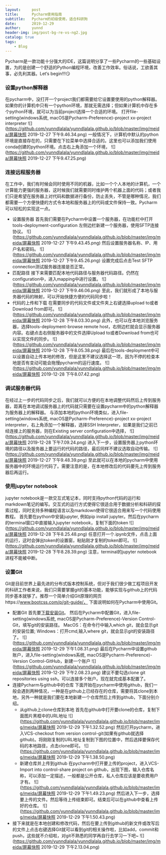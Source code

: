 ```yaml
---
layout:     post
title:      Pycharm使用指南
subtitle:   Pycharm的初级使用，适合科研狗
date:       2019-12-29
author:     yunnd
header-img: img/post-bg-re-vs-ng2.jpg
catalog: true
tags:
    - Blog
---
```

Pycharm是一款功能十分强大的IDE，这篇说明分享了一些Pycharm的一些基础设置，为的是创建一个舒适的Python编程环境，改善工作效率。俗话说，工欲善其事，必先利其器。Let‘s begin!!!😏

### 设置python解释器
在pycharm中，没打开一个project我们都需要给它设置要使用的python解释器。如果你的计算机中只有一个python环境，那就无需选择；但如果计算机中存在多个python环境，就可以为当前project选择一个合适的环境。
打开file-setting(windows系统, macOS是Pycharm-Preference)-project xx-project interpreter
![](https://github.com/yunndlalala/yunndlalala.github.io/blob/master/img/meida/屏幕快照 2019-12-27 下午9.46.34.png)
一般情况下，计算机中默认的python环境是直接存在的，只需要在下拉菜单中选择合适的。这里也可以添加我们使用conda创建的python环境。点击右上角添加一个环境，
![](https://github.com/yunndlalala/yunndlalala.github.io/blob/master/img/meida/屏幕快照 2019-12-27 下午9.47.25.png)

### 连接远程服务器
在工作中，我们有时候会同时使用不同的机器，比如一个个人本地的计算机，一个计算能力更强的服务器，这时候我们就需要同时维护两个机器上面的代码；或者我们只是希望在服务器上对代码和数据进行备份，防止丢失，不管是哪种情况，我们都需要一个方便快捷的方式令本地和服务器上的代码或文件保持一致。Pycharm可以轻松的实现这一点。
- 设置服务器
首先我们需要在Pycharm中设置一个服务器，在功能栏中打开tools-deployment-configuration
左侧边栏新建一个服务器，使用SFTP连接协议。
![](https://github.com/yunndlalala/yunndlalala.github.io/blob/master/img/meida/屏幕快照 2019-12-27 下午9.43.45.png)
然后设置服务器名称、IP、用户名和密码。
![](https://github.com/yunndlalala/yunndlalala.github.io/blob/master/img/meida/屏幕快照 2019-12-27 下午9.45.26.png)
设置完成后点击Test SFTP connection测试服务器连接是否正常。
- 匹配路径
接下来需要匹配本地代码路径与服务器代码路径。仍然在configuration中，进入mapping中进行设置。
![](https://github.com/yunndlalala/yunndlalala.github.io/blob/master/img/meida/屏幕快照 2019-12-27 下午9.46.06.png)
至此，我们就形成了本地与服务器代码的映射，可以开始快捷方便的代码同步啦！
- 代码的上传和下载
在需要同步的代码文件或文件夹上右键选择upload to或者Download from即可。
![](https://github.com/yunndlalala/yunndlalala.github.io/blob/master/img/meida/屏幕快照 2019-12-28 下午8.03.30.png)
此外，也可以在本地浏览服务器，选择tools-deployment-browse remote host，右侧边栏就会显示服务器内容。右键点击右侧服务器中的文件选择Upload to或者Download from也可以实现文件的同步。
![](https://github.com/yunndlalala/yunndlalala.github.io/blob/master/img/meida/屏幕快照 2019-12-28 下午8.05.38.png)
最后在tools-deployment中可以设置自动上传本地的修改，但是这里不建议选择这一项，因为不停的检查本地是否有变动可能会拖慢pycharm的运行速度。
![](https://github.com/yunndlalala/yunndlalala.github.io/blob/master/img/meida/屏幕快照 2019-12-28 下午8.07.42.png)

### 调试服务器代码
在经过上一步的代码同步之后，我们就可以方便的在本地调整代码然后上传到服务器，距离在本地调试服务器上的代码就只需要在设置pycharm中的python解释器为服务器上的解释器。
与添加本地的python环境类似，进入file-setting(windows系统, macOS是Pycharm-Preference)-project xx-project interpreter，右上角添加一个解释器，选择SSH Interpreter，如果是我们之前已经连接上的服务器，则在Existing server configuration中选择，
![](https://github.com/yunndlalala/yunndlalala.github.io/blob/master/img/meida/屏幕快照 2019-12-28 下午7.09.24.png)
进入下一步，设置服务器上python环境的路径以及服务器上要运行的代码的路径，最后同样不建议选取自动传输。
![](https://github.com/yunndlalala/yunndlalala.github.io/blob/master/img/meida/屏幕快照 2019-12-27 下午9.48.39.png)
至此就可以在本地的pycharm中使用服务器中的环境运行代码了。需要注意的是，在本地修改后的代码要先上传到服务器后再运行。

### 使用jupyter notebook
jupyter notebook是一款交互式笔记本，同时支持python代码的运行和markdown笔记的编写。交互式的运行方式使得它很适合用于数据分析和科研的探索过程，同时支持多种编程语言以及markdown使得它很适合用来写一个代码使用教程。
首先要在python中安装jupyter, 例如pip install jupyter。然后在pycharm的terminal窗口中直接输入jupyter notebook，复制下面的token
![](https://github.com/yunndlalala/yunndlalala.github.io/blob/master/img/meida/屏幕快照 2019-12-28 下午8.25.48.png)
任意打开一个.ipynb文件，点击上面的运行，这时会弹出token的设置窗，粘贴刚才复制的token即可。
![](https://github.com/yunndlalala/yunndlalala.github.io/blob/master/img/meida/屏幕快照 2019-12-28 下午8.28.39.png)
注意，terminal的jupyter notebook进程不能被中断。

### 设置Git
Git是目前世界上最先进的分布式版本控制系统，但对于我们很少做工程项目开发的科研工作者来说，我们只需要掌握git的基本功能，能够实现与github上的代码同步基本就够了。推荐一个简单介绍Git原理的网页https://www.bootcss.com/p/git-guide/， 下面说明如何在Pycharm中使用Git。
- 配置Git
首先要[下载安装Git](https://git-scm.com/download/mac)。
然后在Pycharm中配置Git，进入file-setting(windows系统, macOS是Pycharm-Preference)-Version Control-Git，填写git的安装路径。
MacOS：在命令行中输入which git，就会显示git的安装位置;
Windows：打开cmd,输入where git，就会显示git的安装路径了。
![](https://github.com/yunndlalala/yunndlalala.github.io/blob/master/img/meida/屏幕快照 2019-12-29 下午1.08.31.png)
最后在Pycharm中设置github账户，进入file-setting(windows系统, macOS是Pycharm-Preference)-Version Control-GitHub，新建一个账户
![](https://github.com/yunndlalala/yunndlalala.github.io/blob/master/img/meida/屏幕快照 2019-12-29 下午2.08.23.png)
建议不要勾选clone git repositories using ssh。可以连接多个账户。现在就完成基本配置了。
- 连接Pycharm与github中的仓库
下面开始在pycharm中使用github，我们一般会遇到两种情况，一种是在github上已经存在的仓库，需要将其clone到本地，另外一种就是我们要在本地新建一个仓库然后上传到github，下面分别介绍。
    + 从github上clone仓库到本地
首先在github中打开要clone的仓库，复制下面图片黑框中的URL地址
![](https://github.com/yunndlalala/yunndlalala.github.io/blob/master/img/meida/屏幕快照 2019-12-29 下午1.32.52.png)
然后打开pycharm，进入VCS-checkout from version control-git(如果有github就选择github)。将刚刚复制的URL地址复制到下图的位置中，然后选择要保存代码的本地路径，点击clone即可。
![](https://github.com/yunndlalala/yunndlalala.github.io/blob/master/img/meida/屏幕快照 2019-12-29 下午1.38.50.png)
    + 新建仓库并上传到github
在pycharm中打开要上传的project，进入VCS-Import into control-share project on github，出现下图，输入仓库名称，可以添加一定描述，一般都是公开仓库，私人仓库应该是要收费用户才有。
![](https://github.com/yunndlalala/yunndlalala.github.io/blob/master/img/meida/屏幕快照 2019-12-29 下午1.49.23.png)
然后进入下一步，选择要上传的文件。然后等待上传结束即可。结束后可以在github中查看上传好的仓库。
![](https://github.com/yunndlalala/yunndlalala.github.io/blob/master/img/meida/屏幕快照 2019-12-29 下午1.50.43.png)
- 接下来就是在本地创建和修改代码，然后在要上传到github的新文件或改写后的文件上点击右键选择Git就可以看到git的相关操作啦，比如add，commit和push，这些就不介绍啦，对git不熟悉的同学再自行去学习一下吧~
![](https://github.com/yunndlalala/yunndlalala.github.io/blob/master/img/meida/屏幕快照 2019-12-29 下午2.13.04.png)


